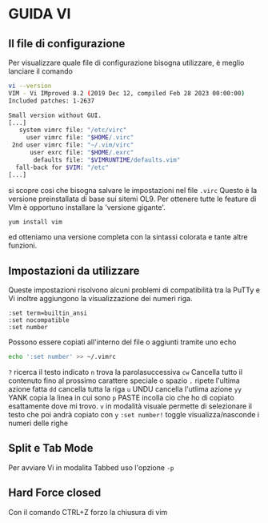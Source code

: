 # GUIDA VI

## Il file di configurazione

Per visualizzare quale file di configurazione bisogna utilizzare, è meglio lanciare il comando
```sh
vi --version
VIM - Vi IMproved 8.2 (2019 Dec 12, compiled Feb 28 2023 00:00:00)
Included patches: 1-2637

Small version without GUI.
[...]
   system vimrc file: "/etc/virc"
     user vimrc file: "$HOME/.virc"
 2nd user vimrc file: "~/.vim/virc"
      user exrc file: "$HOME/.exrc"
       defaults file: "$VIMRUNTIME/defaults.vim"
  fall-back for $VIM: "/etc"
[...]
```
si scopre cosi che bisogna salvare le impostazioni nel file `.virc`
Questo è la versione preinstallata di base sui sitemi OL9. Per ottenere tutte le feature di VIm è opportuno installare la 'versione gigante'.
```sh
yum install vim
```
ed otteniamo una versione completa con la sintassi colorata e tante altre funzioni.



## Impostazioni da utilizzare
Queste impostazioni risolvono alcuni problemi di compatibilità tra la PuTTy e Vi inoltre aggiungono la visualizzazione dei numeri riga.
```vi
:set term=builtin_ansi
:set nocompatible
:set number
```
Possono essere copiati all'interno del file o aggiunti tramite uno echo
```sh
echo ':set number' >> ~/.vimrc
```



`?` ricerca il testo indicato
`n` trova la parolasuccessiva
`cw` Cancella tutto il contenuto fino al prossimo carattere speciale o spazio
`.` ripete l'ultima azione fatta
`dd` cancella tutta la riga
`u` UNDU cancella l'utlima azione
`yy` YANK copia la linea in cui sono
`p` PASTE incolla cio che ho di copiato esattamente dove mi trovo.
`v` in modalità visuale permette di selezionare il testo che poi andrà copiato con `y`
`:set number!` toggle visualizza/nasconde i numeri delle righe

## Split e Tab Mode
Per avviare Vi in modalita Tabbed uso l'opzione `-p` 

## Hard Force closed
Con il comando CTRL+Z forzo la chiusura di vim